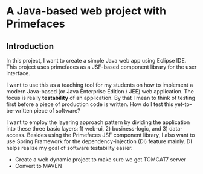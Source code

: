 A Java-based web project with Primefaces
========================================
Introduction
------------
In this project, I want to create a simple Java web app
using Eclipse IDE. This project uses primefaces as a JSF-based 
component library for the user interface.

I want to use this as a teaching tool for my students on how to 
implement a modern Java-based (or Java Enterprise Edition / JEE) 
web application. The focus is really __testability__ of an application.
By that I mean to think of testing first before a piece of production 
code is written. How do I test this yet-to-be-written piece of software?

I want to employ the layering approach pattern by dividing the 
application into these three basic layers: 1) web-ui, 
2) business-logic, and 3) data-access. Besides using the Primefaces
JSF component library, I also want to use Spring Framework for the
dependency-injection (DI) feature mainly. DI helps realize my 
goal of software testability easier.

- Create a web dynamic project to make sure we get TOMCAT7 server
- Convert to MAVEN
